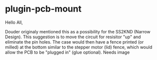 # plugin-pcb-mount

Hello All,

Douder originaly mentioned this as a possibility for the SS2KND (Narrow Design). This suggestion is to move the circuit for resisitor "up" and eliminate the pin holes.  The case would then have a fence printed (or milled) at the bottom similar to the stepper motor (lid) fence,  which would allow the PCB to be "plugged in" (glue optional).
Needs image

